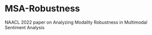 # MSA-Robustness
NAACL 2022 paper on Analyzing Modality Robustness in Multimodal Sentiment Analysis

